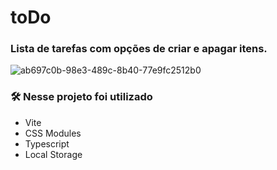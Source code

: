 # toDo
### Lista de tarefas com opções de criar e apagar itens.
![ab697c0b-98e3-489c-8b40-77e9fc2512b0](https://user-images.githubusercontent.com/105231558/189737478-db2843a7-57ab-4fa0-8b6d-1f4b54db8026.png)
### 🛠️ Nesse projeto foi utilizado

* Vite
* CSS Modules
* Typescript
* Local Storage
